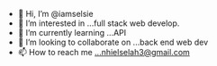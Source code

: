- 👋 Hi, I’m @iamselsie
- 👀 I’m interested in ...full stack web develop.
- 🌱 I’m currently learning ...API
- 💞️ I’m looking to collaborate on ...back end web dev
- 📫 How to reach me ...nhielselah3@gmail.com

<!---
iamselsie/iamselsie is a ✨ special ✨ repository because its `README.md` (this file) appears on your GitHub profile.
You can click the Preview link to take a look at your changes.
--->
